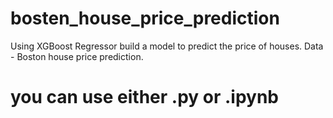 # bosten_house_price_prediction
Using XGBoost Regressor build a model to predict the price of houses. Data - Boston house price prediction.

# you can use either .py or .ipynb 

